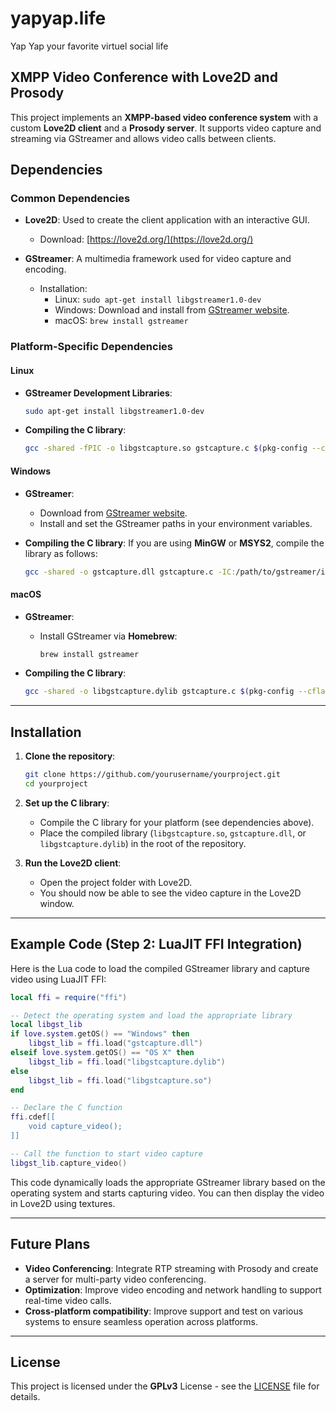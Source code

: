 # yapyap.life
Yap Yap your favorite virtuel social life

## XMPP Video Conference with Love2D and Prosody

This project implements an **XMPP-based video conference system** with a custom **Love2D client** and a **Prosody server**. It supports video capture and streaming via GStreamer and allows video calls between clients.

## Dependencies

### Common Dependencies

- **Love2D**: Used to create the client application with an interactive GUI.
  - Download: [https://love2d.org/](https://love2d.org/)
  
- **GStreamer**: A multimedia framework used for video capture and encoding.
  - Installation:
    - Linux: `sudo apt-get install libgstreamer1.0-dev`
    - Windows: Download and install from [GStreamer website](https://gstreamer.freedesktop.org/download/).
    - macOS: `brew install gstreamer`
  
### Platform-Specific Dependencies

#### Linux

- **GStreamer Development Libraries**:
  ```bash
  sudo apt-get install libgstreamer1.0-dev
  ```

- **Compiling the C library**:
  ```bash
  gcc -shared -fPIC -o libgstcapture.so gstcapture.c $(pkg-config --cflags --libs gstreamer-1.0)
  ```

#### Windows

- **GStreamer**:
  - Download from [GStreamer website](https://gstreamer.freedesktop.org/download/).
  - Install and set the GStreamer paths in your environment variables.

- **Compiling the C library**:
  If you are using **MinGW** or **MSYS2**, compile the library as follows:
  ```bash
  gcc -shared -o gstcapture.dll gstcapture.c -IC:/path/to/gstreamer/include -LC:/path/to/gstreamer/lib -lgstreamer-1.0
  ```

#### macOS

- **GStreamer**:
  - Install GStreamer via **Homebrew**:
    ```bash
    brew install gstreamer
    ```

- **Compiling the C library**:
  ```bash
  gcc -shared -o libgstcapture.dylib gstcapture.c $(pkg-config --cflags --libs gstreamer-1.0)
  ```

---

## Installation

1. **Clone the repository**:
   ```bash
   git clone https://github.com/yourusername/yourproject.git
   cd yourproject
   ```

2. **Set up the C library**:
   - Compile the C library for your platform (see dependencies above).
   - Place the compiled library (`libgstcapture.so`, `gstcapture.dll`, or `libgstcapture.dylib`) in the root of the repository.

3. **Run the Love2D client**:
   - Open the project folder with Love2D.
   - You should now be able to see the video capture in the Love2D window.

---

## Example Code (Step 2: LuaJIT FFI Integration)

Here is the Lua code to load the compiled GStreamer library and capture video using LuaJIT FFI:

```lua
local ffi = require("ffi")

-- Detect the operating system and load the appropriate library
local libgst_lib
if love.system.getOS() == "Windows" then
    libgst_lib = ffi.load("gstcapture.dll")
elseif love.system.getOS() == "OS X" then
    libgst_lib = ffi.load("libgstcapture.dylib")
else
    libgst_lib = ffi.load("libgstcapture.so")
end

-- Declare the C function
ffi.cdef[[
    void capture_video();
]]

-- Call the function to start video capture
libgst_lib.capture_video()
```

This code dynamically loads the appropriate GStreamer library based on the operating system and starts capturing video. You can then display the video in Love2D using textures.

---

## Future Plans

- **Video Conferencing**: Integrate RTP streaming with Prosody and create a server for multi-party video conferencing.
- **Optimization**: Improve video encoding and network handling to support real-time video calls.
- **Cross-platform compatibility**: Improve support and test on various systems to ensure seamless operation across platforms.

---

## License

This project is licensed under the **GPLv3** License - see the [LICENSE](LICENSE) file for details.
